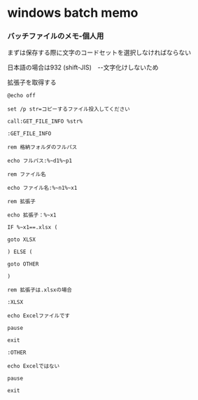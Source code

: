 # windows batch memo
 ### バッチファイルのメモ-個人用

まずは保存する際に文字のコードセットを選択しなければならない

日本語の場合は932 (shift-JIS)　--文字化けしないため



拡張子を取得する

`@echo off`

`set /p str=コピーするファイル投入してください`



`call:GET_FILE_INFO %str%`



`:GET_FILE_INFO`

`rem 格納フォルダのフルパス`

`echo フルパス:%~d1%~p1`

`rem ファイル名`

`echo ファイル名:%~n1%~x1`

`rem 拡張子`

`echo 拡張子：%~x1`

`IF %~x1==.xlsx (`

 `goto XLSX`

`) ELSE (`

 `goto OTHER`

`)`



`rem 拡張子は.xlsxの場合`

`:XLSX`

`echo Excelファイルです`

`pause`

`exit`



`:OTHER`

`echo Excelではない`

`pause`

`exit`

